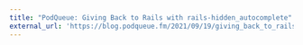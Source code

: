 ```yaml
---
title: "PodQueue: Giving Back to Rails with rails-hidden_autocomplete"
external_url: 'https://blog.podqueue.fm/2021/09/19/giving_back_to_rails_with_rails-hidden_autocomplete/'
---
```

